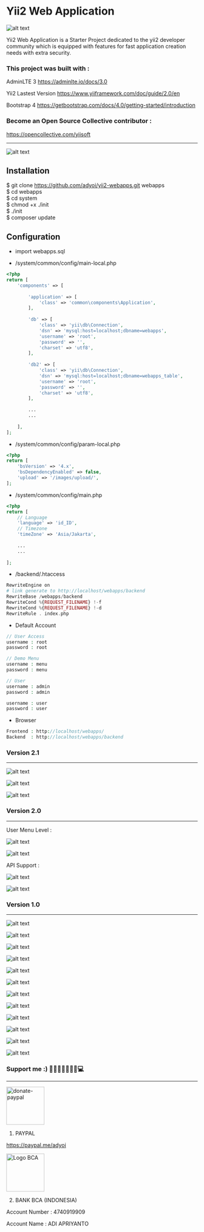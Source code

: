 # Yii2 Web Application

![alt text](https://raw.githubusercontent.com/adyoi/yii2-webapps/master/images/13.png)

Yii2 Web Application is a Starter Project dedicated to the yii2 developer community which is equipped with features for fast application creation needs with extra security.

### This project was built with :

AdminLTE 3 https://adminlte.io/docs/3.0

Yii2 Lastest Version https://www.yiiframework.com/doc/guide/2.0/en

Bootstrap 4 https://getbootstrap.com/docs/4.0/getting-started/introduction

### Become an Open Source Collective contributor :

https://opencollective.com/yiisoft

---

![alt text](https://raw.githubusercontent.com/adyoi/yii2-webapps/master/images/18.png)

## Installation

$ git clone https://github.com/adyoi/yii2-webapps.git webapps<br>
$ cd webapps<br>
$ cd system<br>
$ chmod +x ./init<br>
$ ./init<br>
$ composer update

## Configuration

* import webapps.sql

* /system/common/config/main-local.php
```php
<?php
return [
    'components' => [
    
        'application' => [
            'class' => 'common\components\Application',
        ],
        
        'db' => [
            'class' => 'yii\db\Connection',
            'dsn' => 'mysql:host=localhost;dbname=webapps',
            'username' => 'root',
            'password' => '',
            'charset' => 'utf8',
        ],
        
        'db2' => [
            'class' => 'yii\db\Connection',
            'dsn' => 'mysql:host=localhost;dbname=webapps_table',
            'username' => 'root',
            'password' => '',
            'charset' => 'utf8',
        ],
        
        ...
        ...
        
    ],
];
```

* /system/common/config/param-local.php
```php
<?php
return [
    'bsVersion' => '4.x',
    'bsDependencyEnabled' => false,
    'upload' => '/images/upload/',
];
```

* /system/common/config/main.php
```php
<?php
return [
    // Language
    'language' => 'id_ID',
    // Timezone
    'timeZone' => 'Asia/Jakarta',
    
    ...
    ...
    
];
```

* /backend/.htaccess
```php
RewriteEngine on
# link generate to http://localhost/webapps/backend
RewriteBase /webapps/backend
RewriteCond %{REQUEST_FILENAME} !-f
RewriteCond %{REQUEST_FILENAME} !-d
RewriteRule . index.php
```

* Default Account 
```php
// User Access
username : root
password : root

// Demo Menu
username : menu
password : menu

// User 
username : admin
password : admin

username : user
password : user
```

* Browser
```php
Frontend : http://localhost/webapps/
Backend  : http://localhost/webapps/backend
```

### Version 2.1
---

![alt text](https://raw.githubusercontent.com/adyoi/yii2-webapps/master/images/19.png)

![alt text](https://raw.githubusercontent.com/adyoi/yii2-webapps/master/images/20.png)

![alt text](https://raw.githubusercontent.com/adyoi/yii2-webapps/master/images/21.png)


### Version 2.0
---

User Menu Level :

![alt text](https://raw.githubusercontent.com/adyoi/yii2-webapps/master/images/14.png)

![alt text](https://raw.githubusercontent.com/adyoi/yii2-webapps/master/images/15.png)


API Support :

![alt text](https://raw.githubusercontent.com/adyoi/yii2-webapps/master/images/16.png)

![alt text](https://raw.githubusercontent.com/adyoi/yii2-webapps/master/images/17.png)


### Version 1.0
---

![alt text](https://raw.githubusercontent.com/adyoi/yii2-webapps/master/images/1.png)

![alt text](https://raw.githubusercontent.com/adyoi/yii2-webapps/master/images/2.png)

![alt text](https://raw.githubusercontent.com/adyoi/yii2-webapps/master/images/3.png)

![alt text](https://raw.githubusercontent.com/adyoi/yii2-webapps/master/images/4.png)

![alt text](https://raw.githubusercontent.com/adyoi/yii2-webapps/master/images/5.png)

![alt text](https://raw.githubusercontent.com/adyoi/yii2-webapps/master/images/6.png)

![alt text](https://raw.githubusercontent.com/adyoi/yii2-webapps/master/images/7.png)

![alt text](https://raw.githubusercontent.com/adyoi/yii2-webapps/master/images/8.png)

![alt text](https://raw.githubusercontent.com/adyoi/yii2-webapps/master/images/9.png)

![alt text](https://raw.githubusercontent.com/adyoi/yii2-webapps/master/images/10.png)

![alt text](https://raw.githubusercontent.com/adyoi/yii2-webapps/master/images/11.png)

![alt text](https://raw.githubusercontent.com/adyoi/yii2-webapps/master/images/12.png)

### Support me :) 🍔🍟🍕🍱🥪🥑🥛💻
---
<img src="https://raw.githubusercontent.com/adyoi/yii2-webapps/master/images/donate-paypal.png" alt="donate-paypal" width="100"/>

1. PAYPAL

<a href="https://paypal.me/adyoi?locale.x=id_ID">https://paypal.me/adyoi</a>

<img src="https://www.bca.co.id/-/media/Feature/Card/List-Card/Tentang-BCA/Brand-Assets/Logo-BCA/Logo-BCA_Biru.png" alt="Logo BCA" width="100"/> 

2. BANK BCA (INDONESIA)

Account Number : 4740919909

Account Name : ADI APRIYANTO
